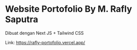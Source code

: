# Website Portofolio By M. Rafly Saputra
Dibuat dengan Next JS + Tailwind CSS

Link: https://rafly-portofolio.vercel.app/
